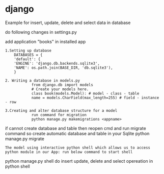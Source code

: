 # django
Example for insert, update, delete and select data in database

do following changes in settings.py

add application "books" in installed app

	1.Setting up database
		DATABASES = {
		'default': {
		'ENGINE': 'django.db.backends.sqlite3',
		'NAME': os.path.join(BASE_DIR, 'db.sqlite3'),
		}

	2. Writing a database in models.py
				from django.db import models
				# Create your models here.
				class book(models.Model): # model - class - table
				name = models.CharField(max_length=255) # field - instance - row
				
	3.Creating and alter database structure for a model
				run command for migration
				python manage.py makemigrations <appname>
if cannot create database and table then reopen cmd and run migrate command so create automatic database and table in your Sqlite
	python manage.py migrate
	
	The model using interactive python shell which allows us to access python module in our App: run below command to start shell
python manage.py shell
do insert update, delete and select opereation in python shell

		
